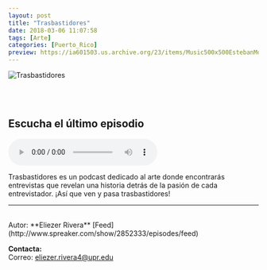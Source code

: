 ```yaml
---
layout: post
title: "Trasbastidores"
date: 2018-03-06 11:07:58
tags: [Arte]
categories: [Puerto_Rico]
preview: https://ia601503.us.archive.org/23/items/Music500x500EstebanMontoya/300Trasbastidores-EliezerRivera.jpg
---
```


![Trasbastidores](https://ia601503.us.archive.org/23/items/Music500x500EstebanMontoya/500Trasbastidores-EliezerRivera.jpg)

<br/>
<br/>

## Escucha el último episodio

<!--reproductor-feed=http://www.spreaker.com/show/2852333/episodes/feed-->
<!--reproductor-start-->
<audio id="audio" preload="auto" controls="" src="http://api.spreaker.com/download/episode/14299714/julio_angel.mp3"></audio>
<!--reproductor-end-->

Trasbastidores es un podcast dedicado al arte donde encontrarás entrevistas que revelan una historia detrás de la pasión de cada entrevistador. ¡Así que ven y pasa trasbastidores!  

_ _ _
<br>
Autor: **Eliezer Rivera**  
[Feed](http://www.spreaker.com/show/2852333/episodes/feed)  


**Contacta:**  
Correo: [eliezer.rivera4@upr.edu](mailto:eliezer.rivera4@upr.edu)  

